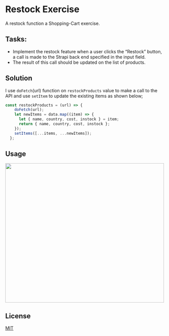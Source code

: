 # Restock Exercise

A restock function  a Shopping-Cart exercise.
## Tasks:

- Implement the restock feature when a user clicks the “Restock” button, a call is made to the Strapi back end specified in the input field.
- The result of this call should be updated on the list of products.
## Solution
I use `doFetch`(url) function on `restockProducts` value to make a call to the API and use `setItem` to update the existing items as shown below;
```javaScript
const restockProducts = (url) => {
    doFetch(url);
    let newItems = data.map((item) => {
      let { name, country, cost, instock } = item;
      return { name, country, cost, instock };
    });
    setItems([...items, ...newItems]);
  };
```
## Usage

<img src = '#' width="500" height="440"> 

## License
[MIT](https://github.com/anyapages/shopping-cart-exercise/blob/main/LICENSE) 
